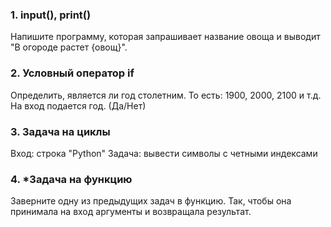 ### 1. input(), print()

Напишите программу, которая запрашивает название овоща и выводит "В огороде растет {овощ}".

### 2. Условный оператор if

Определить, является ли год столетним. То есть: 1900, 2000, 2100 и т.д. На вход подается год. (Да/Нет)

### 3. Задача на циклы

Вход: строка "Python"
Задача: вывести символы с четными индексами

### 4. *Задача на функцию

Заверните одну из предыдущих задач в функцию. Так, чтобы она принимала на вход аргументы и возвращала результат.